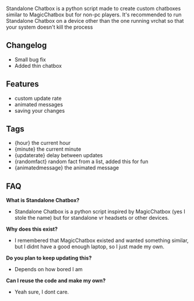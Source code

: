Standalone Chatbox is a python script made to create custom chatboxes similar to MagicChatbox but for non-pc players.
It's recommended to run Standalone Chatbox on a device other than the one running vrchat so that your system doesn't kill the process

## Changelog
- Small bug fix
- Added thin chatbox

## Features
- custom update rate
- animated messages
- saving your changes

## Tags
- {hour} the current hour
- {minute} the current minute
- {updaterate} delay between updates
- {randomfact} random fact from a list, added this for fun
- {animatedmessage} the animated message

## FAQ
**What is Standalone Chatbox?**
- Standalone Chatbox is a python script inspired by MagicChatbox (yes I stole the name) but for standalone vr headsets or other devices.


**Why does this exist?**
- I remembered that MagicChatbox existed and wanted something similar, but I didnt have a good enough laptop, so I just made my own.


**Do you plan to keep updating this?**
- Depends on how bored I am


**Can I reuse the code and make my own?**
- Yeah sure, I dont care.
